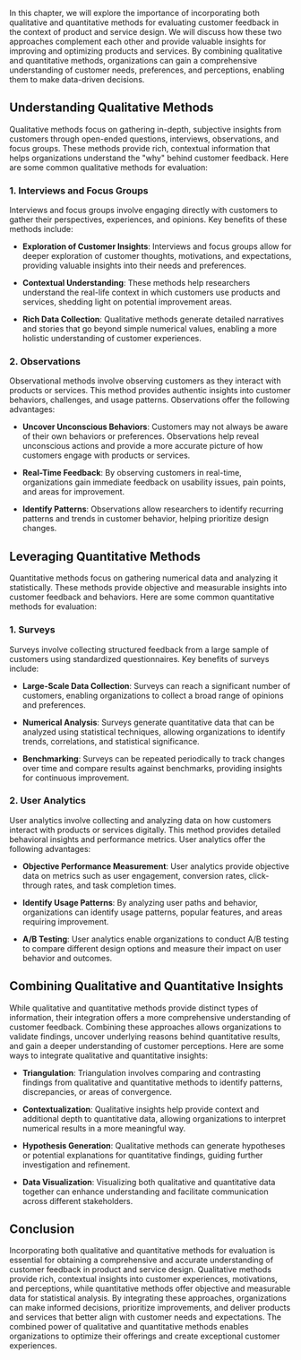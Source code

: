 
In this chapter, we will explore the importance of incorporating both qualitative and quantitative methods for evaluating customer feedback in the context of product and service design. We will discuss how these two approaches complement each other and provide valuable insights for improving and optimizing products and services. By combining qualitative and quantitative methods, organizations can gain a comprehensive understanding of customer needs, preferences, and perceptions, enabling them to make data-driven decisions.

**Understanding Qualitative Methods**
-------------------------------------

Qualitative methods focus on gathering in-depth, subjective insights from customers through open-ended questions, interviews, observations, and focus groups. These methods provide rich, contextual information that helps organizations understand the "why" behind customer feedback. Here are some common qualitative methods for evaluation:

### **1. Interviews and Focus Groups**

Interviews and focus groups involve engaging directly with customers to gather their perspectives, experiences, and opinions. Key benefits of these methods include:

* **Exploration of Customer Insights**: Interviews and focus groups allow for deeper exploration of customer thoughts, motivations, and expectations, providing valuable insights into their needs and preferences.

* **Contextual Understanding**: These methods help researchers understand the real-life context in which customers use products and services, shedding light on potential improvement areas.

* **Rich Data Collection**: Qualitative methods generate detailed narratives and stories that go beyond simple numerical values, enabling a more holistic understanding of customer experiences.

### **2. Observations**

Observational methods involve observing customers as they interact with products or services. This method provides authentic insights into customer behaviors, challenges, and usage patterns. Observations offer the following advantages:

* **Uncover Unconscious Behaviors**: Customers may not always be aware of their own behaviors or preferences. Observations help reveal unconscious actions and provide a more accurate picture of how customers engage with products or services.

* **Real-Time Feedback**: By observing customers in real-time, organizations gain immediate feedback on usability issues, pain points, and areas for improvement.

* **Identify Patterns**: Observations allow researchers to identify recurring patterns and trends in customer behavior, helping prioritize design changes.

**Leveraging Quantitative Methods**
-----------------------------------

Quantitative methods focus on gathering numerical data and analyzing it statistically. These methods provide objective and measurable insights into customer feedback and behaviors. Here are some common quantitative methods for evaluation:

### **1. Surveys**

Surveys involve collecting structured feedback from a large sample of customers using standardized questionnaires. Key benefits of surveys include:

* **Large-Scale Data Collection**: Surveys can reach a significant number of customers, enabling organizations to collect a broad range of opinions and preferences.

* **Numerical Analysis**: Surveys generate quantitative data that can be analyzed using statistical techniques, allowing organizations to identify trends, correlations, and statistical significance.

* **Benchmarking**: Surveys can be repeated periodically to track changes over time and compare results against benchmarks, providing insights for continuous improvement.

### **2. User Analytics**

User analytics involve collecting and analyzing data on how customers interact with products or services digitally. This method provides detailed behavioral insights and performance metrics. User analytics offer the following advantages:

* **Objective Performance Measurement**: User analytics provide objective data on metrics such as user engagement, conversion rates, click-through rates, and task completion times.

* **Identify Usage Patterns**: By analyzing user paths and behavior, organizations can identify usage patterns, popular features, and areas requiring improvement.

* **A/B Testing**: User analytics enable organizations to conduct A/B testing to compare different design options and measure their impact on user behavior and outcomes.

**Combining Qualitative and Quantitative Insights**
---------------------------------------------------

While qualitative and quantitative methods provide distinct types of information, their integration offers a more comprehensive understanding of customer feedback. Combining these approaches allows organizations to validate findings, uncover underlying reasons behind quantitative results, and gain a deeper understanding of customer perceptions. Here are some ways to integrate qualitative and quantitative insights:

* **Triangulation**: Triangulation involves comparing and contrasting findings from qualitative and quantitative methods to identify patterns, discrepancies, or areas of convergence.

* **Contextualization**: Qualitative insights help provide context and additional depth to quantitative data, allowing organizations to interpret numerical results in a more meaningful way.

* **Hypothesis Generation**: Qualitative methods can generate hypotheses or potential explanations for quantitative findings, guiding further investigation and refinement.

* **Data Visualization**: Visualizing both qualitative and quantitative data together can enhance understanding and facilitate communication across different stakeholders.

**Conclusion**
--------------

Incorporating both qualitative and quantitative methods for evaluation is essential for obtaining a comprehensive and accurate understanding of customer feedback in product and service design. Qualitative methods provide rich, contextual insights into customer experiences, motivations, and perceptions, while quantitative methods offer objective and measurable data for statistical analysis. By integrating these approaches, organizations can make informed decisions, prioritize improvements, and deliver products and services that better align with customer needs and expectations. The combined power of qualitative and quantitative methods enables organizations to optimize their offerings and create exceptional customer experiences.
